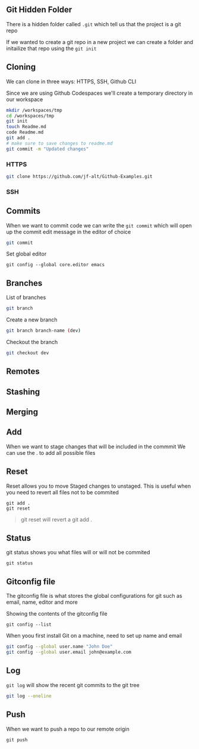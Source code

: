 ## Git Hidden Folder

There is a hidden folder called `.git` which tell us that the project is a git repo

If we wanted to create a git repo in a new project we can create a folder and initailize that repo using the `git init`

## Cloning

We can clone in three ways: HTTPS, SSH, Github CLI

Since we are using Github Codespaces we'll create a temporary directory in our workspace

```sh
mkdir /workspaces/tmp
cd /workspaces/tmp
git init
touch Readme.md
code Readme.md
git add .
# make sure to save changes to readme.md
git commit -m "Updated changes"
```

### HTTPS

```sh
git clone https://github.com/jf-alt/Github-Examples.git
```

### SSH


## Commits

When we want to commit code we can write the `git commit` which will open up the commit edit message in the editor of choice

```sh
git commit
```

Set global editor
```
git config --global core.editor emacs
```

## Branches

List of branches

```sh
git branch
```

Create a new branch
```sh 
git branch branch-name (dev)
```

Checkout the branch
```sh
git checkout dev
```



## Remotes

## Stashing

## Merging

## Add

When we want to stage changes that will be included in the commmit 
We can use the . to add all possible files

## Reset

Reset allows you to move Staged changes to unstaged.
This is useful when you need to revert all files not to be commited

```
git add .
git reset
```

> git reset will revert a git add .

## Status

git status shows you what files will or will not be commited

```
git status
```

## Gitconfig file

The gitconfig file is what stores the global configurations for git such as email, name, editor and more

Showing the contents of the gitconfig file
```
git config --list
```

When yoou first install Git on a machine, need to set up name and email

```sh
git config --global user.name "John Doe"
git config --global user.email john@example.com
```

## Log

`git log` will show the recent git commits to the git tree

```sh
git log --oneline
```

## Push

When we want to push a repo to our remote origin

```
git push
```

